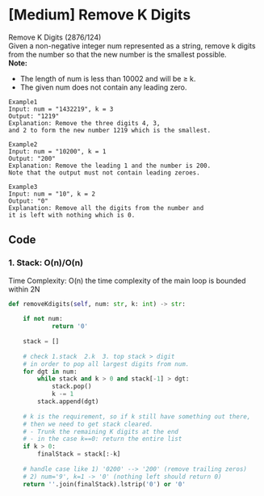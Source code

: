 # \[Medium\] Remove K Digits

Remove K Digits \(2876/124\)  
Given a non-negative integer num represented as a string, remove k digits from the number so that the new number is the smallest possible.  
**Note:**

* The length of num is less than 10002 and will be ≥ k.
* The given num does not contain any leading zero.

```text
Example1
Input: num = "1432219", k = 3
Output: "1219"
Explanation: Remove the three digits 4, 3, 
and 2 to form the new number 1219 which is the smallest.

Example2
Input: num = "10200", k = 1
Output: "200"
Explanation: Remove the leading 1 and the number is 200. 
Note that the output must not contain leading zeroes.

Example3
Input: num = "10", k = 2
Output: "0"
Explanation: Remove all the digits from the number and 
it is left with nothing which is 0.
```

## Code

### 1. Stack: O\(n\)/O\(n\)

Time Complexity: O\(n\) the time complexity of the main loop is bounded within 2N

```python
def removeKdigits(self, num: str, k: int) -> str:
    
    if not num:
            return '0'
        
    stack = []
    
    # check 1.stack  2.k  3. top stack > digit
    # in order to pop all largest digits from num. 
    for dgt in num:
        while stack and k > 0 and stack[-1] > dgt:
            stack.pop()
            k -= 1
        stack.append(dgt)
    
    # k is the requirement, so if k still have something out there, 
    # then we need to get stack cleared. 
    # - Trunk the remaining K digits at the end
    # - in the case k==0: return the entire list
    if k > 0:
        finalStack = stack[:-k]
    
    # handle case like 1) '0200' --> '200' (remove trailing zeros)
    # 2) num='9', k=1 -> '0' (nothing left should return 0) 
    return ''.join(finalStack).lstrip('0') or '0'
```

